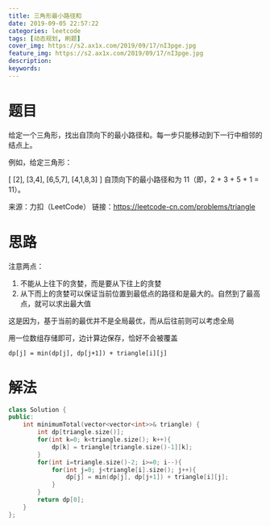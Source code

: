 ```yaml
---
title: 三角形最小路径和
date: 2019-09-05 22:57:22
categories: leetcode
tags: [动态规划, 刷题]
cover_img: https://s2.ax1x.com/2019/09/17/nI3pge.jpg
feature_img: https://s2.ax1x.com/2019/09/17/nI3pge.jpg
description:
keywords:
---
```


# 题目

给定一个三角形，找出自顶向下的最小路径和。每一步只能移动到下一行中相邻的结点上。

例如，给定三角形：

[
     [2],
    [3,4],
   [6,5,7],
  [4,1,8,3]
]
自顶向下的最小路径和为 11（即，2 + 3 + 5 + 1 = 11）。



来源：力扣（LeetCode）
链接：https://leetcode-cn.com/problems/triangle

# 思路

注意两点：

1. 不能从上往下的贪婪，而是要从下往上的贪婪
2. 从下而上的贪婪可以保证当前位置到最低点的路径和是最大的。自然到了最高点，就可以求出最大值

这是因为，基于当前的最优并不是全局最优，而从后往前则可以考虑全局



用一位数组存储即可，边计算边保存，恰好不会被覆盖

```
dp[j] = min(dp[j], dp[j+1]) + triangle[i][j]
```



# 解法

``` c++
class Solution {
public:
    int minimumTotal(vector<vector<int>>& triangle) {
        int dp[triangle.size()];
        for(int k=0; k<triangle.size(); k++){
            dp[k] = triangle[triangle.size()-1][k];
        }
        for(int i=triangle.size()-2; i>=0; i--){
            for(int j=0; j<triangle[i].size(); j++){
                dp[j] = min(dp[j], dp[j+1]) + triangle[i][j];
            }
        }
        return dp[0];
    }
};
```

